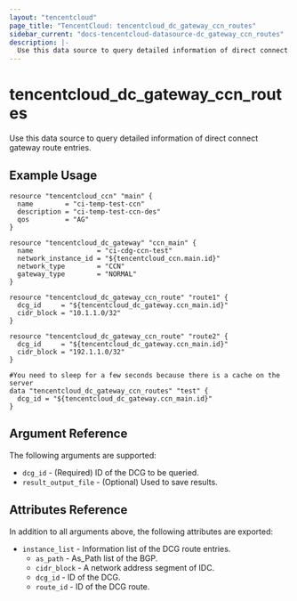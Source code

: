 ```yaml
---
layout: "tencentcloud"
page_title: "TencentCloud: tencentcloud_dc_gateway_ccn_routes"
sidebar_current: "docs-tencentcloud-datasource-dc_gateway_ccn_routes"
description: |-
  Use this data source to query detailed information of direct connect gateway route entries.
---
```


# tencentcloud_dc_gateway_ccn_routes

Use this data source to query detailed information of direct connect gateway route entries.

## Example Usage

```hcl
resource "tencentcloud_ccn" "main" {
  name        = "ci-temp-test-ccn"
  description = "ci-temp-test-ccn-des"
  qos         = "AG"
}

resource "tencentcloud_dc_gateway" "ccn_main" {
  name                = "ci-cdg-ccn-test"
  network_instance_id = "${tencentcloud_ccn.main.id}"
  network_type        = "CCN"
  gateway_type        = "NORMAL"
}

resource "tencentcloud_dc_gateway_ccn_route" "route1" {
  dcg_id     = "${tencentcloud_dc_gateway.ccn_main.id}"
  cidr_block = "10.1.1.0/32"
}

resource "tencentcloud_dc_gateway_ccn_route" "route2" {
  dcg_id     = "${tencentcloud_dc_gateway.ccn_main.id}"
  cidr_block = "192.1.1.0/32"
}

#You need to sleep for a few seconds because there is a cache on the server
data "tencentcloud_dc_gateway_ccn_routes" "test" {
  dcg_id = "${tencentcloud_dc_gateway.ccn_main.id}"
}
```

## Argument Reference

The following arguments are supported:

* `dcg_id` - (Required) ID of the DCG to be queried.
* `result_output_file` - (Optional) Used to save results.

## Attributes Reference

In addition to all arguments above, the following attributes are exported:

* `instance_list` - Information list of the DCG route entries.
  * `as_path` - As_Path list of the BGP.
  * `cidr_block` - A network address segment of IDC.
  * `dcg_id` - ID of the DCG.
  * `route_id` - ID of the DCG route.


